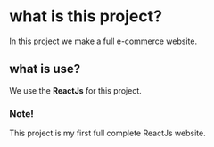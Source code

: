 # what is this project?
In this project we make a full e-commerce website.
## what is use?
We use the **ReactJs** for this project.

### Note!
This project is my first full complete ReactJs website.
